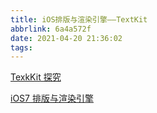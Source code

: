 ```yaml
---
title: iOS排版与渲染引擎——TextKit
abbrlink: 6a4a572f
date: 2021-04-20 21:36:02
tags:
---
```



[TexkKit 探究](https://www.jianshu.com/p/3f445d7f44d6)

[iOS7 排版与渲染引擎](https://www.jianshu.com/p/e05b43faa106)
